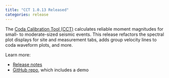 ```yaml
---
title: "CCT 1.0.13 Released"
categories: release
---
```


The [Coda Calibration Tool (CCT)](https://github.com/LLNL/coda-calibration-tool) calculates reliable moment magnitudes for small- to moderate-sized seismic events. This release refactors the spectral plot displays for site and measurement tabs, adds group velocity lines to coda waveform plots, and more.

Learn more:
- [Release notes](https://github.com/LLNL/coda-calibration-tool/releases/tag/1.0.14)
- [GitHub repo](https://github.com/LLNL/coda-calibration-tool), which includes a demo
